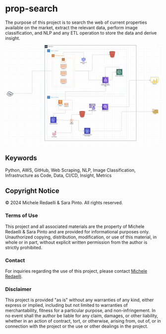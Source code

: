 # prop-search
The purpose of this project is to search the web of current properties available on the market, extract the relevant data, perform image classification, and NLP and any ETL operation to store the data and derive insight.

![alt text](https://github.com/MickeyRedaelli/prop-search/blob/main/architecture_diagram.png?raw=true)


## Keywords
Python, AWS, GitHub, Web Scraping, NLP, Image Classification, Infrastructure as Code, Data, CI/CD, Insight, Metrics

## Copyright Notice
© 2024 Michele Redaelli & Sara Pinto. All rights reserved.

### Terms of Use
This project and all associated materials are the property of Michele Redaelli & Sara Pinto and are provided for informational purposes only. Unauthorized copying, distribution, modification, or use of this material, in whole or in part, without explicit written permission from the author is strictly prohibited.

### Contact
For inquiries regarding the use of this project, please contact [Michele Redaelli](www.linkedin.com/in/michele-redaelli-za).

### Disclaimer
This project is provided "as is" without any warranties of any kind, either express or implied, including but not limited to warranties of merchantability, fitness for a particular purpose, and non-infringement. In no event shall the author be liable for any claim, damages, or other liability, whether in an action of contract, tort, or otherwise, arising from, out of, or in connection with the project or the use or other dealings in the project.

